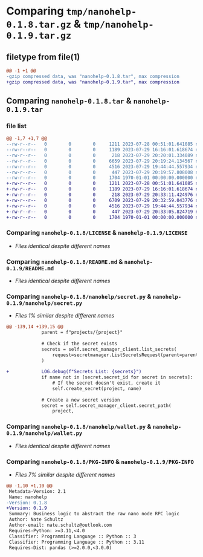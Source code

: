 # Comparing `tmp/nanohelp-0.1.8.tar.gz` & `tmp/nanohelp-0.1.9.tar.gz`

## filetype from file(1)

```diff
@@ -1 +1 @@
-gzip compressed data, was "nanohelp-0.1.8.tar", max compression
+gzip compressed data, was "nanohelp-0.1.9.tar", max compression
```

## Comparing `nanohelp-0.1.8.tar` & `nanohelp-0.1.9.tar`

### file list

```diff
@@ -1,7 +1,7 @@
--rw-r--r--   0        0        0     1211 2023-07-28 00:51:01.641085 nanohelp-0.1.8/LICENSE
--rw-r--r--   0        0        0     1189 2023-07-29 16:16:01.618674 nanohelp-0.1.8/README.md
--rw-r--r--   0        0        0      218 2023-07-29 20:20:01.334089 nanohelp-0.1.8/nanohelp/__init__.py
--rw-r--r--   0        0        0     6659 2023-07-29 20:19:24.134567 nanohelp-0.1.8/nanohelp/secret.py
--rw-r--r--   0        0        0     4516 2023-07-29 19:44:44.557934 nanohelp-0.1.8/nanohelp/wallet.py
--rw-r--r--   0        0        0      447 2023-07-29 20:19:57.808008 nanohelp-0.1.8/pyproject.toml
--rw-r--r--   0        0        0     1704 1970-01-01 00:00:00.000000 nanohelp-0.1.8/PKG-INFO
+-rw-r--r--   0        0        0     1211 2023-07-28 00:51:01.641085 nanohelp-0.1.9/LICENSE
+-rw-r--r--   0        0        0     1189 2023-07-29 16:16:01.618674 nanohelp-0.1.9/README.md
+-rw-r--r--   0        0        0      218 2023-07-29 20:33:11.424976 nanohelp-0.1.9/nanohelp/__init__.py
+-rw-r--r--   0        0        0     6709 2023-07-29 20:32:59.043776 nanohelp-0.1.9/nanohelp/secret.py
+-rw-r--r--   0        0        0     4516 2023-07-29 19:44:44.557934 nanohelp-0.1.9/nanohelp/wallet.py
+-rw-r--r--   0        0        0      447 2023-07-29 20:33:05.824719 nanohelp-0.1.9/pyproject.toml
+-rw-r--r--   0        0        0     1704 1970-01-01 00:00:00.000000 nanohelp-0.1.9/PKG-INFO
```

### Comparing `nanohelp-0.1.8/LICENSE` & `nanohelp-0.1.9/LICENSE`

 * *Files identical despite different names*

### Comparing `nanohelp-0.1.8/README.md` & `nanohelp-0.1.9/README.md`

 * *Files identical despite different names*

### Comparing `nanohelp-0.1.8/nanohelp/secret.py` & `nanohelp-0.1.9/nanohelp/secret.py`

 * *Files 1% similar despite different names*

```diff
@@ -139,14 +139,15 @@
             parent = f"projects/{project}"
 
             # Check if the secret exists
             secrets = self.secret_manager_client.list_secrets(
                 request=secretmanager.ListSecretsRequest(parent=parent)
             )
 
+            LOG.debug(f"Secrets List: {secrets}")
             if name not in [secret.secret_id for secret in secrets]:
                 # If the secret doesn't exist, create it
                 self.create_secret(project, name)
 
             # Create a new secret version
             secret = self.secret_manager_client.secret_path(
                 project,
```

### Comparing `nanohelp-0.1.8/nanohelp/wallet.py` & `nanohelp-0.1.9/nanohelp/wallet.py`

 * *Files identical despite different names*

### Comparing `nanohelp-0.1.8/PKG-INFO` & `nanohelp-0.1.9/PKG-INFO`

 * *Files 7% similar despite different names*

```diff
@@ -1,10 +1,10 @@
 Metadata-Version: 2.1
 Name: nanohelp
-Version: 0.1.8
+Version: 0.1.9
 Summary: Business logic to abstract the raw nano node RPC logic
 Author: Nate Schultz
 Author-email: nate.schultz@outlook.com
 Requires-Python: >=3.11,<4.0
 Classifier: Programming Language :: Python :: 3
 Classifier: Programming Language :: Python :: 3.11
 Requires-Dist: pandas (>=2.0.0,<3.0.0)
```

